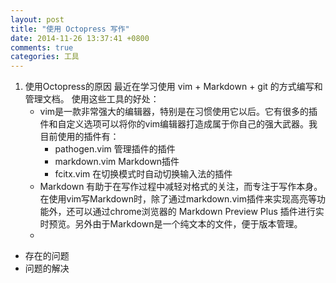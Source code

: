 ```yaml
---
layout: post
title: "使用 Octopress 写作"
date: 2014-11-26 13:37:41 +0800
comments: true
categories: 工具
---
```


1. 使用Octopress的原因
最近在学习使用 vim + Markdown + git 的方式编写和管理文档。
使用这些工具的好处：
    - vim是一款非常强大的编辑器，特别是在习惯使用它以后。它有很多的插件和自定义选项可以将你的vim编辑器打造成属于你自己的强大武器。我目前使用的插件有：
        - pathogen.vim 管理插件的插件
        - markdown.vim Markdown插件
        - fcitx.vim 在切换模式时自动切换输入法的插件
    - Markdown 有助于在写作过程中减轻对格式的关注，而专注于写作本身。在使用vim写Markdown时，除了通过markdown.vim插件来实现高亮等功能外，还可以通过chrome浏览器的 Markdown Preview Plus 插件进行实时预览。另外由于Markdown是一个纯文本的文件，便于版本管理。
    - 
 

- 存在的问题
- 问题的解决
